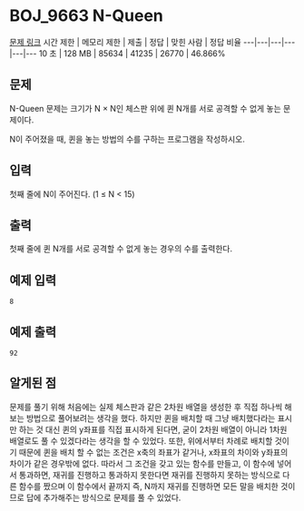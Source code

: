 # BOJ_9663 N-Queen
[문제 링크](https://www.acmicpc.net/problem/9663)
시간 제한 |	메모리 제한 |	제출 |	정답 |	맞힌 사람 |	정답 비율
---|---|---|---|---|---
10 초 |	128 MB |	85634 |	41235 |	26770 |	46.866%

## 문제
N-Queen 문제는 크기가 N × N인 체스판 위에 퀸 N개를 서로 공격할 수 없게 놓는 문제이다.

N이 주어졌을 때, 퀸을 놓는 방법의 수를 구하는 프로그램을 작성하시오.

## 입력
첫째 줄에 N이 주어진다. (1 ≤ N < 15)

## 출력
첫째 줄에 퀸 N개를 서로 공격할 수 없게 놓는 경우의 수를 출력한다.

## 예제 입력
```
8
```

## 예제 출력
```
92
```

## 알게된 점
문제를 풀기 위해 처음에는 실제 체스판과 같은 2차원 배열을 생성한 후 직접 하나씩 해보는 방법으로 풀어보려는 생각을 했다.
하지만 퀸을 배치할 때 그냥 배치했다라는 표시만 하는 것 대신 퀸의 y좌표를 직접 표시하게 된다면, 굳이 2차원 배열이 아니라 1차원 배열로도 풀 수 있겠다라는 생각을 할 수 있었다.
또한, 위에서부터 차례로 배치할 것이기 때문에 퀸을 배치 할 수 없는 조건은 x축의 좌표가 같거나, x좌표의 차이와 y좌표의 차이가 같은 경우밖에 없다.
따라서 그 조건을 갖고 있는 함수를 만들고, 이 함수에 넣어서 통과하면, 재귀를 진행하고 통과하지 못한다면 재귀를 진행하지 못하는 방식으로 다른 함수를 짰으며
이 함수에서 끝까지 즉, N까지 재귀를 진행하면 모든 말을 배치한 것이므로 답에 추가해주는 방식으로 문제를 풀 수 있었다.
